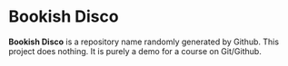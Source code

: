 # Bookish Disco
**Bookish Disco** is a repository name randomly generated by Github. This project does nothing. It is purely a demo for a course on Git/Github.